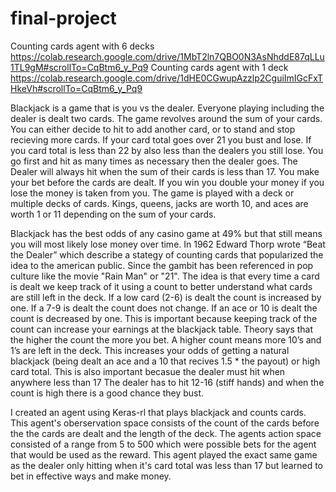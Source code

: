 # final-project
Counting cards agent with 6 decks 
https://colab.research.google.com/drive/1MbT2ln7QBO0N3AsNhddE87qLLu1TL9gM#scrollTo=CqBtm6_y_Pq9
Counting cards agent with 1 deck
https://colab.research.google.com/drive/1dHE0CGwupAzzlp2CguiImIGcFxTHkeVh#scrollTo=CqBtm6_y_Pq9


Blackjack is a game that is you vs the dealer. Everyone playing including the dealer is dealt two cards.
The game revolves around the sum of your cards. You can either decide to hit to add another card, or
to stand and stop recieving more cards. If your card total goes over 21 you bust and lose. If you card total is
less than 22 by also less than the dealers you still lose. You go first and hit as many times as necessary then
the dealer goes. The Dealer will always hit when the sum of their cards is less than 17. You make your bet 
before the cards are dealt. If you win you double your money if you lose the money is taken from you.
The game is played with a deck or multiple decks of cards. Kings, queens, jacks are worth 10, 
and aces are worth 1 or 11 depending on the sum of your cards.

Blackjack has the best odds of any casino game at 49% but that still means you will most likely lose
money over time. In 1962 Edward Thorp wrote “Beat the Dealer” which describe a stategy of counting cards that 
popularized the idea to the american public. Since the gambit has been referenced in pop culture like the movie
"Rain Man" or "21". The idea is that every time a card is dealt we keep track of it using a count to better
understand what cards are still left in the deck. If a low card (2-6) is dealt the count is increased by one.
If a 7-9 is dealt the count does not change. If an ace or 10 is dealt the count is decreased by one. This is
important because keeping track of the count can increase your earnings at the blackjack table. Theory says
that the higher the count the more you bet. A higher count means more 10’s and 1’s are left in the deck.
This increases your odds of getting a natural blackjack (being dealt an ace and a 10 that recives 
1.5 * the payout) or high card total. This is also important becasue the dealer must hit when anywhere less than 17
The dealer has to hit 12-16 (stiff hands) and when the count is high there is a good chance they bust.

I created an agent using Keras-rl that plays blackjack and counts cards. This agent's oberservation space
consists of the count of the cards before the the cards are dealt and the length of the deck. The agents action space
consisted of a range from 5 to 500 which were possible bets for the agent that would be used as the reward.
This agent played the exact same game as the dealer only hitting when it's card total was less than 17 but
learned to bet in effective ways and make money.


